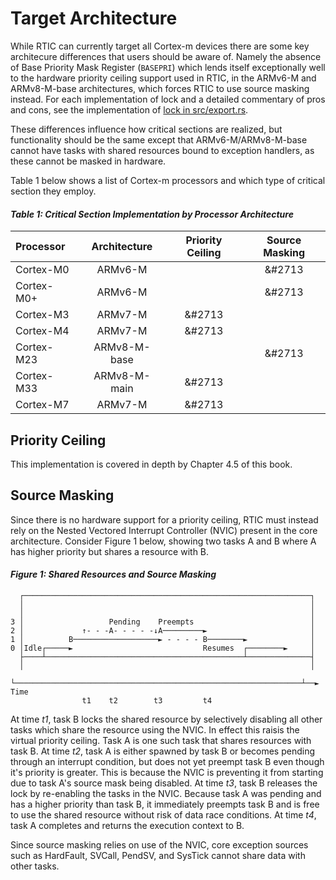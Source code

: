 # Target Architecture

While RTIC can currently target all Cortex-m devices there are some key architecure differences that 
users should be aware of. Namely the absence of Base Priority Mask Register (`BASEPRI`) which lends itself exceptionally well to the hardware priority ceiling support used in RTIC, in the
ARMv6-M and ARMv8-M-base architectures, which forces RTIC to use source masking instead. For each implementation of lock and a detailed commentary of pros and cons, see the implementation of [lock in src/export.rs][src_export].

[src_export]: https://github.com/rtic-rs/cortex-m-rtic/blob/master/src/export.rs

These differences influence how critical sections are realized, but functionality should be the same except that ARMv6-M/ARMv8-M-base cannot have tasks with shared resources bound to exception handlers, as these cannot be masked in hardware.

Table 1 below shows a list of Cortex-m processors and which type of critical section they employ.

#### *Table 1: Critical Section Implementation by Processor Architecture*

| Processor  | Architecture | Priority Ceiling | Source Masking |
| :--------- | :----------: | :--------------: | :------------: |
| Cortex-M0  | ARMv6-M      |                  |     &#2713     |
| Cortex-M0+ | ARMv6-M      |                  |     &#2713     |
| Cortex-M3  | ARMv7-M      |      &#2713      |                |
| Cortex-M4  | ARMv7-M      |      &#2713      |                |
| Cortex-M23 | ARMv8-M-base |                  |     &#2713     |
| Cortex-M33 | ARMv8-M-main |      &#2713      |                |
| Cortex-M7  | ARMv7-M      |      &#2713      |                |

## Priority Ceiling

This implementation is covered in depth by Chapter 4.5 of this book.

## Source Masking

Since there is no hardware support for a priority ceiling, RTIC must instead rely on the Nested 
Vectored Interrupt Controller (NVIC) present in the core architecture. Consider Figure 1 below, 
showing two tasks A and B where A has higher priority but shares a resource with B. 

#### *Figure 1: Shared Resources and Source Masking*

```text
  ┌────────────────────────────────────────────────────────────────┐
  │                                                                │
  │                                                                │
3 │                   Pending    Preempts                          │
2 │             ↑- - -A- - - - -↓A─────────►                       │
1 │          B───────────────────► - - - - B────────►              │
0 │Idle┌─────►                             Resumes  ┌────────►     │
  ├────┴────────────────────────────────────────────┴──────────────┤
  │                                                                │
  └────────────────────────────────────────────────────────────────┴──► Time
                t1    t2        t3         t4
```

At time *t1*, task B locks the shared resource by selectively disabling all other tasks which share 
the resource using the NVIC. In effect this raisis the virtual priority ceiling. Task A is one such
task that shares resources with task B. At time *t2*, task A is either spawned by task B or becomes 
pending through an interrupt condition, but does not yet preempt task B even though it's priority is 
greater. This is because the NVIC is preventing it from starting due to task A's source mask being 
disabled. At time *t3*, task B releases the lock by re-enabling the tasks in the NVIC. Because 
task A was pending and has a higher priority than task B, it immediately preempts task B and is 
free to use the shared resource without risk of data race conditions. At time *t4*, task A completes
and returns the execution context to B.

Since source masking relies on use of the NVIC, core exception sources such as HardFault, SVCall,
PendSV, and SysTick cannot share data with other tasks.
